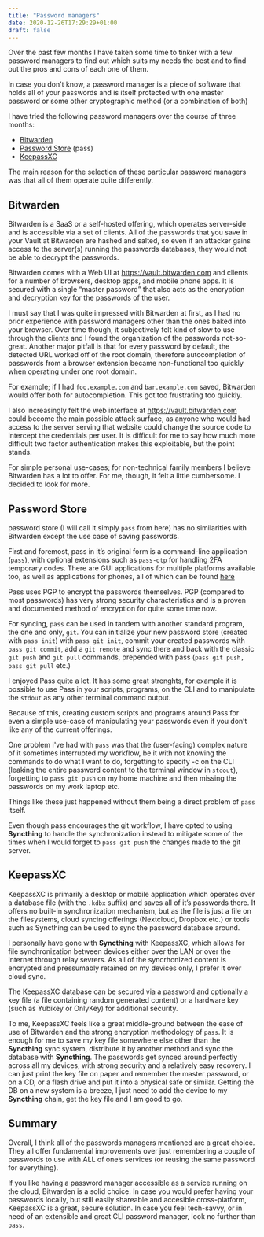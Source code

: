 ```yaml
---
title: "Password managers"
date: 2020-12-26T17:29:29+01:00
draft: false
---
```


Over the past few months I have taken some time to tinker with a few password managers to find out which suits my needs the best and to find out the pros and cons of each one of them.

In case you don't know, a password manager is a piece of software that holds all of your passwords and is itself protected with one master password or some other cryptographic method (or a combination of both)

I have tried the following password managers over the course of three months:

- [Bitwarden](https://bitwarden.com/)
- [Password Store](https://www.passwordstore.org/) (pass)
- [KeepassXC](https://keepassxc.org/)

The main reason for the selection of these particular password managers was that all of them operate quite differently.

## **Bitwarden**

Bitwarden is a SaaS or a self-hosted offering, which operates server-side and is accessible via a set of clients. All of the passwords that you save in your Vault at Bitwarden are hashed and salted, so even if an attacker gains access to the server(s) running the passwords databases, they would not be able to decrypt the passwords.

Bitwarden comes with a Web UI at https://vault.bitwarden.com and clients for a number of browsers, desktop apps, and mobile phone apps. It is secured with a single “master password” that also acts as the encryption and decryption key for the passwords of the user.

I must say that I was quite impressed with Bitwarden at first, as I had no prior experience with password managers other than the ones baked into your browser. Over time though, it subjectively felt kind of slow to use through the clients and I found the organization of the passwords not-so-great. Another major pitfall is that for every password by default, the detected URL worked off of the root domain, therefore autocompletion of passwords from a browser extension became non-functional too quickly when operating under one root domain.

For example; if I had `foo.example.com` and `bar.example.com` saved, Bitwarden would offer both for autocompletion. This got too frustrating too quickly.

I also increasingly felt the web interface at https://vault.bitwarden.com could become the main possible attack surface, as anyone who would had access to the server serving that website could change the source code to intercept the credentials per user. It is difficult for me to say how much more difficult two factor authentication makes this exploitable, but the point stands.

For simple personal use-cases; for non-technical family members I believe Bitwarden has a lot to offer. For me, though, it felt a little cumbersome. I decided to look for more.

## **Password Store**

password store (I will call it simply `pass` from here) has no similarities with Bitwarden except the use case of saving passwords.

First and foremost, pass in it’s original form is a command-line application (`pass`), with optional extensions such as `pass-otp` for handling 2FA temporary codes. There are GUI applications for multiple platforms available too, as well as applications for phones, all of which can be found [here](https://www.passwordstore.org/#other)

Pass uses PGP to encrypt the passwords themselves. PGP (compared to most passwords) has very strong security characteristics and is a proven and documented method of encryption for quite some time now.

For syncing, `pass` can be used in tandem with another standard program, the one and only, `git`. You can initialize your new password store (created with `pass init`) with `pass git init`, commit your created passwords with `pass git commit`, add a `git remote` and sync there and back with the classic `git push` and `git pull` commands, prepended with pass (`pass git push, pass git pull` etc.)

I enjoyed Pass quite a lot. It has some great strenghts, for example it is possible to use Pass in your scripts, programs, on the CLI and to manipulate the `stdout` as any other terminal command output.

Because of this, creating custom scripts and programs around Pass for even a simple use-case of manipulating your passwords even if you don’t like any of the current offerings.

One problem I've had with `pass` was that the (user-facing) complex nature of it sometimes interrupted my workflow, be it with not knowing the commands to do what I want to do, forgetting to specify -c on the CLI (leaking the entire password content to the terminal window in `stdout`), forgetting to `pass git push` on my home machine and then missing the passwords on my work laptop etc.

Things like these just happened without them being a direct problem of `pass` itself.

Even though pass encourages the git workflow, I have opted to using **Syncthing** to handle the synchronization instead to mitigate some of the times when I would forget to `pass git push` the changes made to the git server.

## **KeepassXC**

KeepassXC is primarily a desktop or mobile application which operates over a database file (with the `.kdbx` suffix) and saves all of it’s passwords there. It offers no built-in synchronization mechanism, but as the file is just a file on the filesystems, cloud syncing offerings (Nextcloud, Dropbox etc.) or tools such as Syncthing can be used to sync the password database around.

I personally have gone with **Syncthing** with KeepassXC, which allows for file synchronization between devices either over the LAN or over the internet through relay sevrers. As all of the syncrhonized content is encrypted and pressumably retained on my devices only, I prefer it over cloud sync.

The KeepassXC database can be secured via a password and optionally a key file (a file containing random generated content) or a hardware key (such as Yubikey or OnlyKey) for additional security.

To me, KeepassXC feels like a great middle-ground between the ease of use of Bitwarden and the strong encryption methodology of `pass`. It is enough for me to save my key file somewhere else other than the **Syncthing** sync system, distribute it by another method and sync the database with **Syncthing**. The passwords get synced around perfectly across all my devices, with strong security and a relatively easy recovery. I can just print the key file on paper and remember the master password, or on a CD, or a flash drive and put it into a physical safe or similar. Getting the DB on a new system is a breeze, I just need to add the device to my **Syncthing** chain, get the key file and I am good to go.

## **Summary**
Overall, I think all of the passwords managers mentioned are a great choice. They all offer fundamental improvements over just remembering a couple of passwords to use with ALL of one’s services (or reusing the same password for everything).

If you like having a password manager accessible as a service running on the cloud, Bitwarden is a solid choice. In case you would prefer having your passwords locally, but still easily shareable and accesible cross-platform, KeepassXC is a great, secure solution. In case you feel tech-savvy, or in need of an extensible and great CLI password manager, look no further than `pass`.
